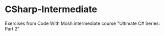 # CSharp-Intermediate

Exercises from Code With Mosh intermediate course "Ultimate C# Series: Part 2"